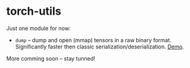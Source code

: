 # torch-utils

Just one module for now:

- `dump` – dump and open (mmap) tensors in a raw binary format. Significantly faster then classic serialization/deserialization. [Demo](dump-demo.ipynb).

More comming soon – stay tunned!
